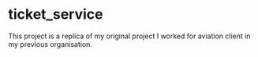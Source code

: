 # ticket_service
This project is a replica of my original project I worked for aviation client in my previous organisation.
